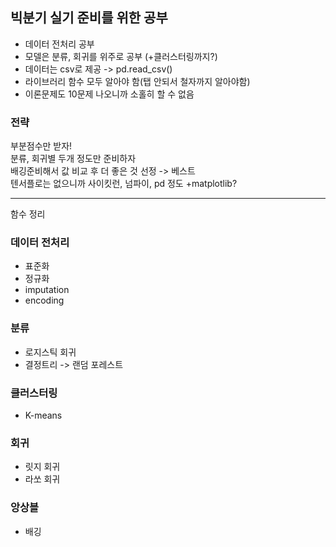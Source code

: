 ## 빅분기 실기 준비를 위한 공부

- 데이터 전처리 공부
- 모델은 분류, 회귀를 위주로 공부 (+클러스터링까지?)  
- 데이터는 csv로 제공 -> pd.read_csv()  
- 라이브러리 함수 모두 알아야 함(탭 안되서 철자까지 알아야함)  
- 이론문제도 10문제 나오니까 소홀히 할 수 없음  

### 전략
부분점수만 받자!  
분류, 회귀별 두개 정도만 준비하자  
배깅준비해서 값 비교 후 더 좋은 것 선정 -> 베스트  
텐서플로는 없으니까 사이킷런, 넘파이, pd 정도 +matplotlib?  

---
함수 정리  

### 데이터 전처리
- 표준화  
- 정규화  
- imputation  
- encoding  

### 분류
- 로지스틱 회귀  
- 결정트리 -> 랜덤 포레스트  

### 클러스터링
- K-means  

### 회귀
- 릿지 회귀  
- 라쏘 회귀  

### 앙상블  
- 배깅  